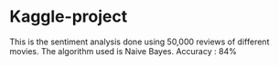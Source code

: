 # Kaggle-project
This is the sentiment analysis done using 50,000 reviews of different movies.
The algorithm used is Naive Bayes.
Accuracy : 84% 
